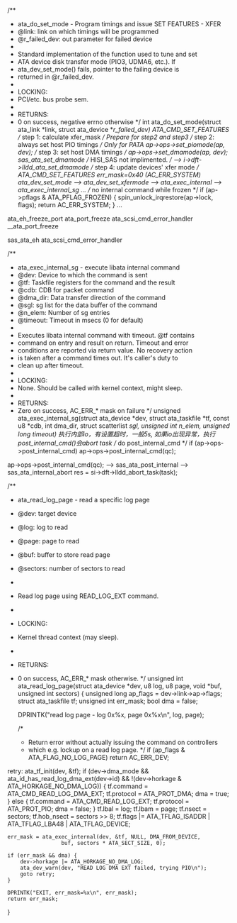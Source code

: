 /**
 *	ata_do_set_mode - Program timings and issue SET FEATURES - XFER
 *	@link: link on which timings will be programmed
 *	@r_failed_dev: out parameter for failed device
 *
 *	Standard implementation of the function used to tune and set
 *	ATA device disk transfer mode (PIO3, UDMA6, etc.).  If
 *	ata_dev_set_mode() fails, pointer to the failing device is
 *	returned in @r_failed_dev.
 *
 *	LOCKING:
 *	PCI/etc. bus probe sem.
 *
 *	RETURNS:
 *	0 on success, negative errno otherwise
 */
int ata_do_set_mode(struct ata_link *link, struct ata_device **r_failed_dev)
ATA_CMD_SET_FEATURES
/* step 1: calculate xfer_mask */
Prepare for step2 and step3	
/* step 2: always set host PIO timings */ Only for PATA
ap->ops->set_piomode(ap, dev);
/* step 3: set host DMA timings */
ap->ops->set_dmamode(ap, dev);
sas_ata_set_dmamode 
	/* HISI_SAS not implimented. */
	--> i->dft->lldd_ata_set_dmamode
/* step 4: update devices' xfer mode */
ATA_CMD_SET_FEATURES
err_mask=0x40 (AC_ERR_SYSTEM)
ata_dev_set_mode
	--> ata_dev_set_xfermode
		--> ata_exec_internal
			--> ata_exec_internal_sg
				...
				/* no internal command while frozen */
				if (ap->pflags & ATA_PFLAG_FROZEN) {
					spin_unlock_irqrestore(ap->lock, flags);
					return AC_ERR_SYSTEM;
				}
				...



				
				
ata_eh_freeze_port
ata_port_freeze
ata_scsi_cmd_error_handler
__ata_port_freeze



sas_ata_eh
ata_scsi_cmd_error_handler

/**
 *	ata_exec_internal_sg - execute libata internal command
 *	@dev: Device to which the command is sent
 *	@tf: Taskfile registers for the command and the result
 *	@cdb: CDB for packet command
 *	@dma_dir: Data transfer direction of the command
 *	@sgl: sg list for the data buffer of the command
 *	@n_elem: Number of sg entries
 *	@timeout: Timeout in msecs (0 for default)
 *
 *	Executes libata internal command with timeout.  @tf contains
 *	command on entry and result on return.  Timeout and error
 *	conditions are reported via return value.  No recovery action
 *	is taken after a command times out.  It's caller's duty to
 *	clean up after timeout.
 *
 *	LOCKING:
 *	None.  Should be called with kernel context, might sleep.
 *
 *	RETURNS:
 *	Zero on success, AC_ERR_* mask on failure
 */
unsigned ata_exec_internal_sg(struct ata_device *dev,
			      struct ata_taskfile *tf, const u8 *cdb,
			      int dma_dir, struct scatterlist *sgl,
			      unsigned int n_elem, unsigned long timeout)
执行内部io，有设置超时，一般5s, 如果io出现异常，执行post_internal_cmd()会abort task
	/* do post_internal_cmd */
	if (ap->ops->post_internal_cmd)
		ap->ops->post_internal_cmd(qc);

ap->ops->post_internal_cmd(qc);
	--> sas_ata_post_internal
		--> sas_ata_internal_abort
			res = si->dft->lldd_abort_task(task);

/**
 *	ata_read_log_page - read a specific log page
 *	@dev: target device
 *	@log: log to read
 *	@page: page to read
 *	@buf: buffer to store read page
 *	@sectors: number of sectors to read
 *
 *	Read log page using READ_LOG_EXT command.
 *
 *	LOCKING:
 *	Kernel thread context (may sleep).
 *
 *	RETURNS:
 *	0 on success, AC_ERR_* mask otherwise.
 */
unsigned int ata_read_log_page(struct ata_device *dev, u8 log,
			       u8 page, void *buf, unsigned int sectors)
{
	unsigned long ap_flags = dev->link->ap->flags;
	struct ata_taskfile tf;
	unsigned int err_mask;
	bool dma = false;

	DPRINTK("read log page - log 0x%x, page 0x%x\n", log, page);

	/*
	 * Return error without actually issuing the command on controllers
	 * which e.g. lockup on a read log page.
	 */
	if (ap_flags & ATA_FLAG_NO_LOG_PAGE)
		return AC_ERR_DEV;

retry:
	ata_tf_init(dev, &tf);
	if (dev->dma_mode && ata_id_has_read_log_dma_ext(dev->id) &&
	    !(dev->horkage & ATA_HORKAGE_NO_DMA_LOG)) {
		tf.command = ATA_CMD_READ_LOG_DMA_EXT;
		tf.protocol = ATA_PROT_DMA;
		dma = true;
	} else {
		tf.command = ATA_CMD_READ_LOG_EXT;
		tf.protocol = ATA_PROT_PIO;
		dma = false;
	}
	tf.lbal = log;
	tf.lbam = page;
	tf.nsect = sectors;
	tf.hob_nsect = sectors >> 8;
	tf.flags |= ATA_TFLAG_ISADDR | ATA_TFLAG_LBA48 | ATA_TFLAG_DEVICE;

	err_mask = ata_exec_internal(dev, &tf, NULL, DMA_FROM_DEVICE,
				     buf, sectors * ATA_SECT_SIZE, 0);

	if (err_mask && dma) {
		dev->horkage |= ATA_HORKAGE_NO_DMA_LOG;
		ata_dev_warn(dev, "READ LOG DMA EXT failed, trying PIO\n");
		goto retry;
	}

	DPRINTK("EXIT, err_mask=%x\n", err_mask);
	return err_mask;
}